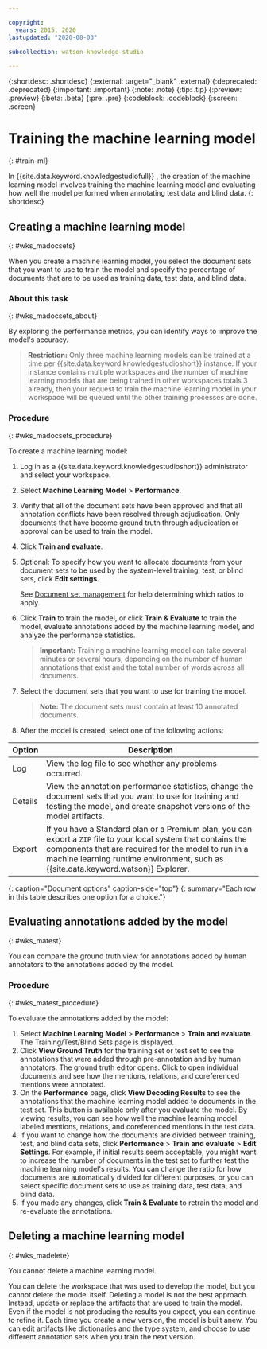 ```yaml
---

copyright:
  years: 2015, 2020
lastupdated: "2020-08-03"

subcollection: watson-knowledge-studio

---
```


{:shortdesc: .shortdesc}
{:external: target="_blank" .external}
{:deprecated: .deprecated}
{:important: .important}
{:note: .note}
{:tip: .tip}
{:preview: .preview}
{:beta: .beta}
{:pre: .pre}
{:codeblock: .codeblock}
{:screen: .screen}

# Training the machine learning model
{: #train-ml}

In {{site.data.keyword.knowledgestudiofull}} , the creation of the machine learning model involves training the machine learning model and evaluating how well the model performed when annotating test data and blind data.
{: shortdesc}

## Creating a machine learning model
{: #wks_madocsets}

When you create a machine learning model, you select the document sets that you want to use to train the model and specify the percentage of documents that are to be used as training data, test data, and blind data.

### About this task
{: #wks_madocsets_about}

By exploring the performance metrics, you can identify ways to improve the model's accuracy.

> **Restriction:** Only three machine learning models can be trained at a time per {{site.data.keyword.knowledgestudioshort}} instance. If your instance contains multiple workspaces and the number of machine learning models that are being trained in other workspaces totals 3 already, then your request to train the machine learning model in your workspace will be queued until the other training processes are done.

### Procedure
{: #wks_madocsets_procedure}

To create a machine learning model:

1. Log in as a {{site.data.keyword.knowledgestudioshort}} administrator and select your workspace.
1. Select **Machine Learning Model** > **Performance**.
1. Verify that all of the document sets have been approved and that all annotation conflicts have been resolved through adjudication. Only documents that have become ground truth through adjudication or approval can be used to train the model.
1. Click **Train and evaluate**.
1. Optional: To specify how you want to allocate documents from your document sets to be used by the system-level training, test, or blind sets, click **Edit settings**.

    See [Document set management](/docs/watson-knowledge-studio?topic=watson-knowledge-studio-improve-ml#wks_mamanagedata) for help determining which ratios to apply.

1. Click **Train** to train the model, or click **Train & Evaluate** to train the model, evaluate annotations added by the machine learning model, and analyze the performance statistics.

    > **Important:** Training a machine learning model can take several minutes or several hours, depending on the number of human annotations that exist and the total number of words across all documents.

1. Select the document sets that you want to use for training the model.

    > **Note:** The document sets must contain at least 10 annotated documents.

1. After the model is created, select one of the following actions:

| Option | Description |
|--------|-------------|
| Log | View the log file to see whether any problems occurred. |
| Details | View the annotation performance statistics, change the document sets that you want to use for training and testing the model, and create snapshot versions of the model artifacts. |
| Export | If you have a Standard plan or a Premium plan, you can export a `ZIP` file to your local system that contains the components that are required for the model to run in a machine learning runtime environment, such as {{site.data.keyword.watson}} Explorer. |
{: caption="Document options" caption-side="top"}
{: summary="Each row in this table describes one option for a choice."}

## Evaluating annotations added by the model
{: #wks_matest}

You can compare the ground truth view for annotations added by human annotators to the annotations added by the model.

### Procedure
{: #wks_matest_procedure}

To evaluate the annotations added by the model:

1. Select **Machine Learning Model** > **Performance** > **Train and evaluate**. The Training/Test/Blind Sets page is displayed.
1. Click **View Ground Truth** for the training set or test set to see the annotations that were added through pre-annotation and by human annotators. The ground truth editor opens. Click to open individual documents and see how the mentions, relations, and coreferenced mentions were annotated.
1. On the **Performance** page, click **View Decoding Results** to see the annotations that the machine learning model added to documents in the test set. This button is available only after you evaluate the model. By viewing results, you can see how well the machine learning model labeled mentions, relations, and coreferenced mentions in the test data.
1. If you want to change how the documents are divided between training, test, and blind data sets, click **Performance** > **Train and evaluate** > **Edit Settings**. For example, if initial results seem acceptable, you might want to increase the number of documents in the test set to further test the machine learning model's results. You can change the ratio for how documents are automatically divided for different purposes, or you can select specific document sets to use as training data, test data, and blind data.
1. If you made any changes, click **Train & Evaluate** to retrain the model and re-evaluate the annotations.

## Deleting a machine learning model
{: #wks_madelete}

You cannot delete a machine learning model.

You can delete the workspace that was used to develop the model, but you cannot delete the model itself. Deleting a model is not the best approach. Instead, update or replace the artifacts that are used to train the model. Even if the model is not producing the results you expect, you can continue to refine it. Each time you create a new version, the model is built anew. You can edit artifacts like dictionaries and the type system, and choose to use different annotation sets when you train the next version.
